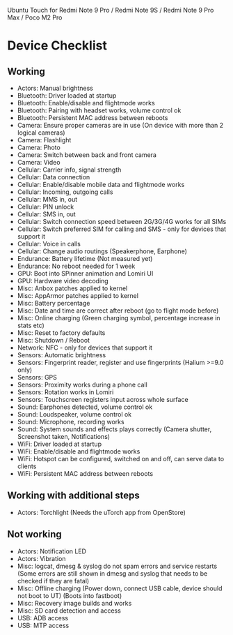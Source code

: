 Ubuntu Touch for Redmi Note 9 Pro / Redmi Note 9S / Redmi Note 9 Pro Max / Poco M2 Pro

Device Checklist
================

Working
-------

* Actors: Manual brightness
* Bluetooth: Driver loaded at startup
* Bluetooth: Enable/disable and flightmode works
* Bluetooth: Pairing with headset works, volume control ok
* Bluetooth: Persistent MAC address between reboots
* Camera: Ensure proper cameras are in use (On device with more than 2 logical cameras)
* Camera: Flashlight
* Camera: Photo
* Camera: Switch between back and front camera
* Camera: Video
* Cellular: Carrier info, signal strength
* Cellular: Data connection
* Cellular: Enable/disable mobile data and flightmode works
* Cellular: Incoming, outgoing calls
* Cellular: MMS in, out
* Cellular: PIN unlock
* Cellular: SMS in, out
* Cellular: Switch connection speed between 2G/3G/4G works for all SIMs
* Cellular: Switch preferred SIM for calling and SMS - only for devices that support it
* Cellular: Voice in calls
* Cellular: Change audio routings (Speakerphone, Earphone)
* Endurance: Battery lifetime (Not measured yet)
* Endurance: No reboot needed for 1 week
* GPU: Boot into SPinner animation and Lomiri UI
* GPU: Hardware video decoding
* Misc: Anbox patches applied to kernel
* Misc: AppArmor patches applied to kernel
* Misc: Battery percentage
* Misc: Date and time are correct after reboot (go to flight mode before)
* Misc: Online charging (Green charging symbol, percentage increase in stats etc)
* Misc: Reset to factory defaults
* Misc: Shutdown / Reboot
* Network: NFC - only for devices that support it
* Sensors: Automatic brightness
* Sensors: Fingerprint reader, register and use fingerprints (Halium >=9.0 only)
* Sensors: GPS
* Sensors: Proximity works during a phone call
* Sensors: Rotation works in Lomiri
* Sensors: Touchscreen registers input across whole surface
* Sound: Earphones detected, volume control ok
* Sound: Loudspeaker, volume control ok
* Sound: Microphone, recording works
* Sound: System sounds and effects plays correctly (Camera shutter, Screenshot taken, Notifications)
* WiFi: Driver loaded at startup
* WiFi: Enable/disable and flightmode works
* WiFi: Hotspot can be configured, switched on and off, can serve data to clients
* WiFi: Persistent MAC address between reboots

Working with additional steps
-----------------------------

* Actors: Torchlight (Needs the uTorch app from OpenStore)

Not working
-----------

* Actors: Notification LED
* Actors: Vibration
* Misc: logcat, dmesg & syslog do not spam errors and service restarts (Some errors are still shown in dmesg and syslog that needs to be checked if they are fatal)
* Misc: Offline charging (Power down, connect USB cable, device should not boot to UT) (Boots into fastboot)
* Misc: Recovery image builds and works
* Misc: SD card detection and access
* USB: ADB access
* USB: MTP access
